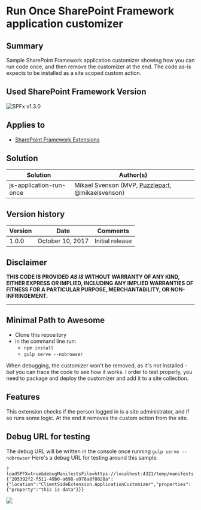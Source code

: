 # Run Once SharePoint Framework application customizer

## Summary

Sample SharePoint Framework application customizer showing how you can run code once, and then remove the customizer at the end. The code as-is expects to be installed as a site scoped custom action.

## Used SharePoint Framework Version

![SPFx v1.3.0](https://img.shields.io/badge/SPFx-1.3.0-green.svg)

## Applies to

* [SharePoint Framework Extensions](https://dev.office.com/sharepoint/docs/spfx/extensions/overview-extensions)

## Solution

Solution|Author(s)
--------|---------
js-application-run-once|Mikael Svenson (MVP, [Puzzlepart](https://puzzlepart.com), @mikaelsvenson)

## Version history

Version|Date|Comments
-------|----|--------
1.0.0|October 10, 2017|Initial release

## Disclaimer

**THIS CODE IS PROVIDED *AS IS* WITHOUT WARRANTY OF ANY KIND, EITHER EXPRESS OR IMPLIED, INCLUDING ANY IMPLIED WARRANTIES OF FITNESS FOR A PARTICULAR PURPOSE, MERCHANTABILITY, OR NON-INFRINGEMENT.**

---

## Minimal Path to Awesome

- Clone this repository
- in the command line run:
  - `npm install`
  - `gulp serve --nobrowser`

When debugging, the customizer won't be removed, as it's not installed - but you can trace the code to see how it works. I order to test properly, you need to package and deploy the customizer and add it to a site collection.


## Features
This extension checks if the person logged in is a site administrator, and if so runs some logic. At the end it removes the custom action from the site.

## Debug URL for testing
The debug URL will be written in the console once running `gulp serve --nobrowser`
Here's a debug URL for testing around this sample. 

```
?loadSPFX=true&debugManifestsFile=https://localhost:4321/temp/manifests.js&customActions={"205392f2-f511-49b0-a698-a976a8f8028a":{"location":"ClientSideExtension.ApplicationCustomizer","properties":{"property":"this is data"}}}
```

<img src="https://pnptelemetry.azurewebsites.net/sp-dev-fx-extensions/samples/js-application-run-once" />
